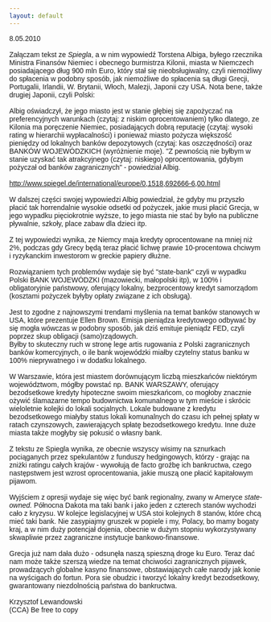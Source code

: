 ```yaml
---
layout: default
---
```


<!--30-->
<font class="Apple-style-span" face="Helvetica"><span class="Apple-style-span" style="font-size: medium;"><div>8.05.2010<br><br>Załączam tekst ze <span style="font-style: italic;">Spiegla</span>, a w nim wypowiedź Torstena Albiga, byłego rzecznika Ministra Finansów Niemiec i obecnego burmistrza Kilonii, miasta w Niemczech posiadającego dług 900 mln Euro, który stał się nieobsługiwalny, czyli niemożliwy do spłacenia w podobny sposób, jak niemożliwe do spłacenia są długi Grecji, Portugalii, Irlandii, W. Brytanii, Włoch, Malezji, Japonii czy USA. Nota bene, także drugiej Japonii, czyli Polski:</div><div><br></div><div>Albig oświadczył, że jego miasto jest w stanie głębiej się zapożyczać na preferencyjnych warunkach (czytaj: z niskim oprocentowaniem) tylko dlatego, ze Kilonia ma poręczenie Niemiec, posiadających dobrą reputację (czytaj: wysoki rating w hierarchii wypłacalności) i ponieważ miasto pożycza większość pieniędzy od lokalnych banków depozytowych (czytaj: kas oszczędności) oraz BANKÓW WOJEWÓDZKICH (wyróżnienie moje). "Z pewnością nie byłbym w stanie uzyskać tak atrakcyjnego (czytaj: niskiego) oprocentowania, gdybym pożyczał od banków zagranicznych" - powiedział Albig.</div><div><br></div><div>http://www.spiegel.de/international/europe/0,1518,692666-6,00.html</div><div><br></div><div>W dalszej części swojej wypowiedzi Albig powiedział, że gdyby mu przyszło płacić tak horrendalnie wysokie odsetki od pożyczek, jakie musi płacić Grecja, w jego wypadku pięciokrotnie wyższe, to jego miasta nie stać by było na publiczne pływalnie, szkoły, place zabaw dla dzieci itp.</div><div><br></div><div>Z tej wypowiedzi wynika, ze Niemcy maja kredyty oprocentowane na mniej niż 2%, podczas gdy Grecy będą teraz płacić lichwę prawie 10-procentowa chciwym i ryzykanckim inwestorom w greckie papiery dłużne.</div><div><br></div><div>Rozwiązaniem tych problemów wydaje się być "state-bank" czyli w wypadku Polski BANK WOJEWÓDZKI (mazowiecki, małopolski itp), w 100% i obligatoryjnie państwowy, oferujący lokalny, bezprocentowy kredyt samorządom (kosztami pożyczek byłyby opłaty związane z ich obsługą).</div><div><br></div><div>Jest to zgodne z najnowszymi trendami myślenia na temat banków stanowych w USA, które prezentuje Ellen Brown. Emisja pieniądza kredytowego odbywać by się mogła wówczas w podobny sposób, jak dziś emituje pieniądz FED, czyli poprzez skup obligacji (samo)rządowych.</div><div>Byłby to skuteczny ruch w stronę lege artis rugowania z Polski zagranicznych banków komercyjnych, o ile bank wojewódzki miałby czytelny status banku w 100% nieprywatnego i w dodatku lokalnego.</div><div><br></div><div>W Warszawie, która jest miastem dorównującym liczbą mieszkańców niektórym województwom, mógłby powstać np. BANK WARSZAWY, oferujący bezodsetkowe kredyty hipoteczne swoim mieszkańcom, co mogłoby znacznie ożywić ślamazarne tempo budownictwa komunalnego w tym mieście i skrócic wieloletnie kolejki do lokali socjalnych. Lokale budowane z kredytu bezodsetkowego miałyby status lokali komunalnych do czasu ich pełnej spłaty w ratach czynszowych, zawierających spłatę bezodsetkowego kredytu. Inne duże miasta także mogłyby się pokusić o własny bank.</div><div><br></div><div>Z tekstu ze Spiegla wynika, ze obecnie wszyscy wisimy na sznurkach pociąganych przez spekulantów z funduszy hedgingowych, którzy - grając na zniżki ratingu całych krajów - wywołują de facto groźbę ich bankructwa, czego następstwem jest wzrost oprocentowania, jakie muszą one płacić kapitałowym pijawom.</div><div><br></div><div>Wyjściem z opresji wydaje się więc być bank regionalny, zwany w Ameryce <span style="font-style: italic;">state-owned.</span> Północna Dakota ma taki bank i jako jeden z czterech stanów wychodzi cało z kryzysu. W kolejce legislacyjnej w USA stoi kolejnych 8 stanów, które chcą mieć taki bank. Nie zasypiajmy gruszek w popiele i my, Polacy, bo mamy bogaty kraj, a w nim duży potencjał dojenia, obecnie w dużym stopniu wykorzystywany skwapliwie przez zagraniczne instytucje bankowo-finansowe.</div><div><br>Grecja już nam dała dużo - odsunęła naszą spieszną droge ku Euro. Teraz dać nam może także szerszą wiedze na temat chciwości zagranicznych pijawek, prowadzących globalne kasyno finansowe, obstawiających całe narody jak konie na wyścigach do fortun. Pora sie obudzic i tworzyć lokalny kredyt bezodsetkowy, gwarantowany niezdolnością państwa do bankructwa. <br></div><div><br></div><div>Krzysztof Lewandowski<br>(CCA) Be free to copy<br></div></span></font>